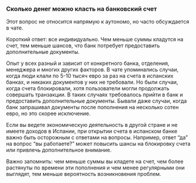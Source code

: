 ### Сколько денег можно класть на банковский счет

Этот вопрос не относится напрямую к аутономо, но часто обсуждается в чате.

Короткий ответ: все индивидуально. Чем меньше суммы кладутся на счет, тем
меньше шансов, что банк потребует предоставить дополнительные
документы.

Опыт у всех разный и зависит от конкретного банка, отделения, менеджера и
многих других факторов. В чате упоминались случаи, когда люди
клали по 5-10 тысяч евро за раз на счета в испанских банках, и никаких
документов у них не требовали. Но были случаи, когда счета
блокировали, хотя пользователи могли продолжать совершать транзакции. В таких
случаях требовалось прийти в банк и предоставить
дополнительные документы. Бывали даже случаи, когда банк запрашивал документы
после пополнения на несколько сотен евро, но это скорее
исключение.

Если вы ведете экономическую деятельность в другой стране и не имеете доходов
в Испании, при открытии счета в испанском банке важно быть
осторожным с ответами на вопросы. Например, ответ “да” на вопрос “вы
работаете?” может повысить шансы на блокировку счета или привлечь
дополнительное внимание.

Важно запомнить: чем меньше суммы вы кладете на счет, чем более растянуты по
времени эти пополнения и чем менее регулярными они выглядят,
тем меньше вероятность возникновения проблем.
